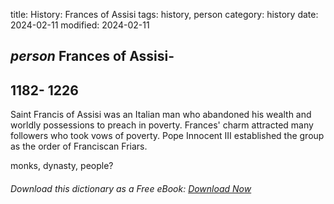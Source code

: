 title: History: Frances of Assisi
tags: history, person
category: history
date: 2024-02-11
modified: 2024-02-11

## _person_  Frances of Assisi-
  1182-
1226
-
Saint Francis of Assisi
  was an Italian man who abandoned his wealth and worldly possessions
  to preach in poverty.  Frances' charm attracted many followers who
  took vows of poverty.  Pope Innocent III established the group as
  the order of Franciscan Friars.

 monks, dynasty, people?

###### Download *this* dictionary as a Free eBook: [Download Now]({static}static/SerfHistoryDictionary.pdf)

